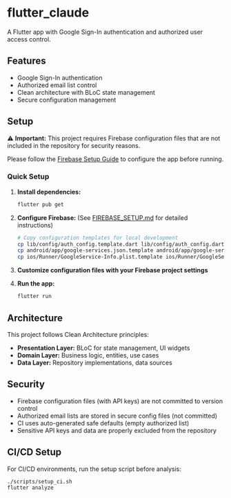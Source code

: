 # flutter_claude

A Flutter app with Google Sign-In authentication and authorized user access control.

## Features

- Google Sign-In authentication
- Authorized email list control
- Clean architecture with BLoC state management
- Secure configuration management

## Setup

⚠️ **Important:** This project requires Firebase configuration files that are not included in the repository for security reasons.

Please follow the [Firebase Setup Guide](FIREBASE_SETUP.md) to configure the app before running.

### Quick Setup

1. **Install dependencies:**
   ```bash
   flutter pub get
   ```

2. **Configure Firebase:** (See [FIREBASE_SETUP.md](FIREBASE_SETUP.md) for detailed instructions)
   ```bash
   # Copy configuration templates for local development
   cp lib/config/auth_config.template.dart lib/config/auth_config.dart
   cp android/app/google-services.json.template android/app/google-services.json
   cp ios/Runner/GoogleService-Info.plist.template ios/Runner/GoogleService-Info.plist
   ```

3. **Customize configuration files with your Firebase project settings**

4. **Run the app:**
   ```bash
   flutter run
   ```

## Architecture

This project follows Clean Architecture principles:

- **Presentation Layer:** BLoC for state management, UI widgets
- **Domain Layer:** Business logic, entities, use cases
- **Data Layer:** Repository implementations, data sources

## Security

- Firebase configuration files (with API keys) are not committed to version control
- Authorized email lists are stored in secure config files (not committed)
- CI uses auto-generated safe defaults (empty authorized list)
- Sensitive API keys and data are properly excluded from the repository

## CI/CD Setup

For CI/CD environments, run the setup script before analysis:

```bash
./scripts/setup_ci.sh
flutter analyze
```